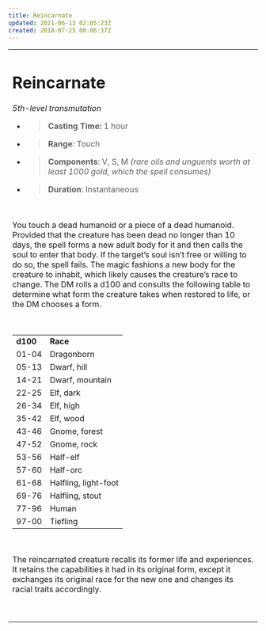 ```yaml
---
title: Reincarnate
updated: 2021-06-13 02:05:23Z
created: 2018-07-25 00:06:17Z
---
```


<table><tbody><tr class="odd"><td><h1 id="reincarnate"><strong>Reincarnate</strong></h1><p><em>5th-level transmutation</em></p><ul><li><blockquote><p><strong>Casting Time:</strong> 1 hour</p></blockquote></li><li><blockquote><p><strong>Range</strong>: Touch</p></blockquote></li><li><blockquote><p><strong>Components</strong>: V, S, M <em>(rare oils and unguents worth at least 1000 gold, which the spell consumes)</em></p></blockquote></li><li><blockquote><p><strong>Duration</strong>: Instantaneous</p></blockquote></li></ul><p> </p><p>You touch a dead humanoid or a piece of a dead humanoid. Provided that the creature has been dead no longer than 10 days, the spell forms a new adult body for it and then calls the soul to enter that body. If the target’s soul isn’t free or willing to do so, the spell fails. The magic fashions a new body for the creature to inhabit, which likely causes the creature’s race to change. The DM rolls a d100 and consults the following table to determine what form the creature takes when restored to life, or the DM chooses a form.</p><p> </p><table><tbody><tr class="odd"><td><strong>d100</strong></td><td><strong>Race</strong></td></tr><tr class="even"><td>01-04</td><td>Dragonborn</td></tr><tr class="odd"><td>05-13</td><td>Dwarf, hill</td></tr><tr class="even"><td>14-21</td><td>Dwarf, mountain</td></tr><tr class="odd"><td>22-25</td><td>Elf, dark</td></tr><tr class="even"><td>26-34</td><td>Elf, high</td></tr><tr class="odd"><td>35-42</td><td>Elf, wood</td></tr><tr class="even"><td>43-46</td><td>Gnome, forest</td></tr><tr class="odd"><td>47-52</td><td>Gnome, rock</td></tr><tr class="even"><td>53-56</td><td>Half-elf</td></tr><tr class="odd"><td>57-60</td><td>Half-orc</td></tr><tr class="even"><td>61-68</td><td>Halfling, light-foot</td></tr><tr class="odd"><td>69-76</td><td>Halfling, stout</td></tr><tr class="even"><td>77-96</td><td>Human</td></tr><tr class="odd"><td>97-00</td><td>Tiefling</td></tr></tbody></table><p> </p><p>The reincarnated creature recalls its former life and experiences. It retains the capabilities it had in its original form, except it exchanges its original race for the new one and changes its racial traits accordingly.</p><p> </p></td></tr></tbody></table>